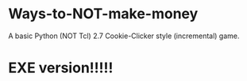 # Ways-to-NOT-make-money
A basic Python (NOT Tcl) 2.7 Cookie-Clicker style (incremental) game.

# EXE version!!!!!
